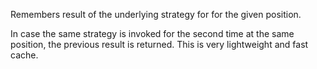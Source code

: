 Remembers result of the underlying strategy for for the given position.

In case the same strategy is invoked for the second time at the same position, the previous result is returned. This is very lightweight and fast cache.